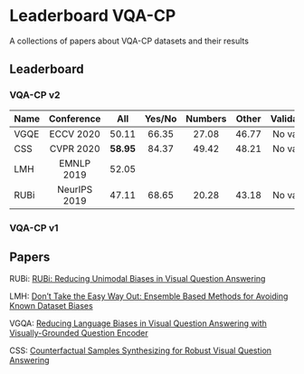 # Leaderboard VQA-CP
A collections of papers about VQA-CP datasets and their results


## Leaderboard

### VQA-CP v2

| Name     |      Conference    |  All      | Yes/No     | Numbers     |  Other    | Validation  |
|----------|:------------------:|:----:     |:------:    |:-------:    |:------:   |:-----------:|
| VGQE     |  ECCV 2020         |   50.11   |   66.35    |   27.08     |   46.77   | No valset   |
| CSS      |  CVPR 2020         | **58.95** |   84.37    |   49.42     |   48.21   | No valset
| LMH      |  EMNLP 2019        |   52.05   |            |             |           |             |
| RUBi     |  NeurIPS 2019      |   47.11   |   68.65    |   20.28     |   43.18   | No valset   |




### VQA-CP v1

## Papers

RUBi: [RUBi: Reducing Unimodal Biases in Visual Question Answering](https://arxiv.org/abs/1906.10169)

LMH: [Don’t Take the Easy Way Out: Ensemble Based Methods for Avoiding Known Dataset Biases](https://arxiv.org/abs/1909.03683)

VGQA: [Reducing Language Biases in Visual Question Answering with Visually-Grounded Question Encoder](https://arxiv.org/abs/2007.06198)

CSS: [Counterfactual Samples Synthesizing for Robust Visual Question Answering](https://arxiv.org/abs/2003.06576)
